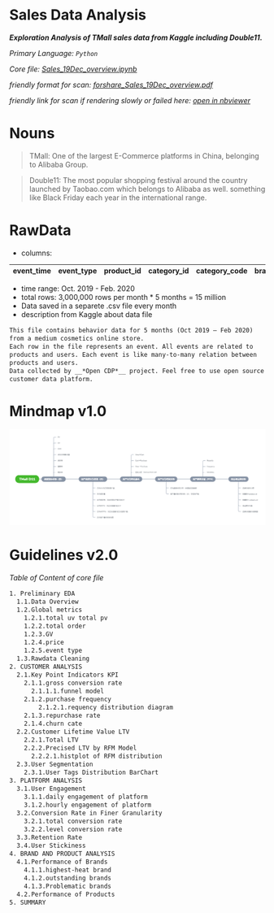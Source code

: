 # Sales Data Analysis
**_Exploration Analysis of TMall sales data from Kaggle including Double11._**

_Primary Language: `Python`_

_Core file: [Sales_19Dec_overview.ipynb](Sales_19Dec_overview.ipynb)_

_friendly format for scan: [forshare_Sales_19Dec_overview.pdf](forvisit/forshare_Sales_19Dec_overview.pdf)_

_friendly link for scan if rendering slowly or failed here: [open in nbviewer](https://nbviewer.org/github/DingBangBang/Portfolio/blob/main/Portfolio1_sales_EDA/Sales_19Dec_overview.ipynb)_
# Nouns
> TMall: One of the largest E-Commerce platforms in China, belonging to Alibaba Group.

> Double11: The most popular shopping festival around the country launched by Taobao.com which belongs to Alibaba as well. something like Black Friday each year in the international range.

# RawData
- columns:

|  event_time | event_type | product_id | category_id | category_code | brand | price | user_id | user_session |
| --- | --- | --- | --- | --- | --- | --- | --- | --- |
- time range: Oct. 2019 - Feb. 2020
- total rows: 3,000,000 rows per month * 5 months = 15 million
- Data saved in a separete .csv file every month
- description from Kaggle about data file
```
This file contains behavior data for 5 months (Oct 2019 – Feb 2020) from a medium cosmetics online store.
Each row in the file represents an event. All events are related to products and users. Each event is like many-to-many relation between products and users.
Data collected by __*Open CDP*__ project. Feel free to use open source customer data platform.
```

# Mindmap v1.0
![mindmap](mindmap_beta.png)

# Guidelines v2.0
_Table of Content of core file_
```
1. Preliminary EDA
  1.1.Data Overview
  1.2.Global metrics
    1.2.1.total uv total pv
    1.2.2.total order
    1.2.3.GV
    1.2.4.price
    1.2.5.event type
  1.3.Rawdata Cleaning
2. CUSTOMER ANALYSIS
  2.1.Key Point Indicators KPI
    2.1.1.gross conversion rate
      2.1.1.1.funnel model
    2.1.2.purchase frequency
        2.1.2.1.requency distribution diagram
    2.1.3.repurchase rate
    2.1.4.churn cate
  2.2.Customer Lifetime Value LTV
    2.2.1.Total LTV
    2.2.2.Precised LTV by RFM Model
      2.2.2.1.histplot of RFM distribution
  2.3.User Segmentation
    2.3.1.User Tags Distribution BarChart
3. PLATFORM ANALYSIS
  3.1.User Engagement
    3.1.1.daily engagement of platform
    3.1.2.hourly engagement of platform
  3.2.Conversion Rate in Finer Granularity
    3.2.1.total conversion rate
    3.2.2.level conversion rate
  3.3.Retention Rate
  3.4.User Stickiness
4. BRAND AND PRODUCT ANALYSIS
  4.1.Performance of Brands
    4.1.1.highest-heat brand
    4.1.2.outstanding brands
    4.1.3.Problematic brands
  4.2.Performance of Products
5. SUMMARY
```
